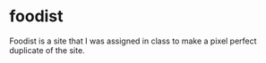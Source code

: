 # foodist

Foodist is a site that I was assigned in class to make a pixel perfect duplicate of the site. 
